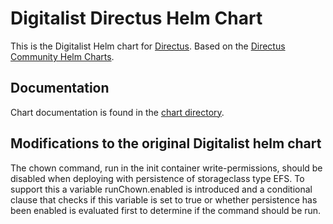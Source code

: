 # Digitalist Directus Helm Chart

This is the Digitalist Helm chart for [Directus](https://directus.io/).
Based on the [Directus Community Helm Charts](https://github.com/directus-community/helm-chart).

## Documentation

Chart documentation is found in the [chart directory](charts/directus/README.md).

## Modifications to the original Digitalist helm chart

The chown command, run in the init container write-permissions, should be disabled when deploying with persistence of storageclass type EFS. To support this a variable runChown.enabled is introduced and a conditional clause that checks if this variable is set to true or whether persistence has been enabled is evaluated first to determine if the command should be run.